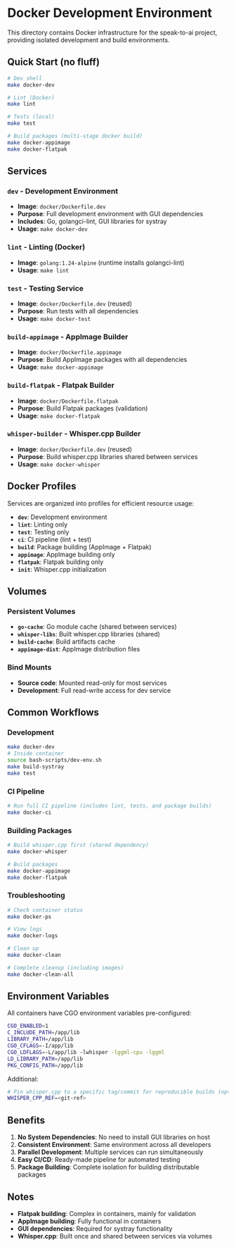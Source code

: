 # Docker Development Environment

This directory contains Docker infrastructure for the speak-to-ai project, providing isolated development and build environments.

## Quick Start (no fluff)

```bash
# Dev shell
make docker-dev

# Lint (Docker)
make lint

# Tests (local)
make test

# Build packages (multi-stage docker build)
make docker-appimage
make docker-flatpak
```

## Services

### `dev` - Development Environment
- **Image**: `docker/Dockerfile.dev`
- **Purpose**: Full development environment with GUI dependencies
- **Includes**: Go, golangci-lint, GUI libraries for systray
- **Usage**: `make docker-dev`

### `lint` - Linting (Docker)
- **Image**: `golang:1.24-alpine` (runtime installs golangci-lint)
- **Usage**: `make lint`

### `test` - Testing Service
- **Image**: `docker/Dockerfile.dev` (reused)
- **Purpose**: Run tests with all dependencies
- **Usage**: `make docker-test`

### `build-appimage` - AppImage Builder
- **Image**: `docker/Dockerfile.appimage`
- **Purpose**: Build AppImage packages with all dependencies
- **Usage**: `make docker-appimage`

### `build-flatpak` - Flatpak Builder
- **Image**: `docker/Dockerfile.flatpak`
- **Purpose**: Build Flatpak packages (validation)
- **Usage**: `make docker-flatpak`

### `whisper-builder` - Whisper.cpp Builder
- **Image**: `docker/Dockerfile.dev` (reused)
- **Purpose**: Build whisper.cpp libraries shared between services
- **Usage**: `make docker-whisper`

## Docker Profiles

Services are organized into profiles for efficient resource usage:

- **`dev`**: Development environment
- **`lint`**: Linting only
- **`test`**: Testing only
- **`ci`**: CI pipeline (lint + test)
- **`build`**: Package building (AppImage + Flatpak)
- **`appimage`**: AppImage building only
- **`flatpak`**: Flatpak building only
- **`init`**: Whisper.cpp initialization

## Volumes

### Persistent Volumes
- **`go-cache`**: Go module cache (shared between services)
- **`whisper-libs`**: Built whisper.cpp libraries (shared)
- **`build-cache`**: Build artifacts cache
- **`appimage-dist`**: AppImage distribution files

### Bind Mounts
- **Source code**: Mounted read-only for most services
- **Development**: Full read-write access for dev service

## Common Workflows

### Development
```bash
make docker-dev
# Inside container
source bash-scripts/dev-env.sh
make build-systray
make test
```

### CI Pipeline
```bash
# Run full CI pipeline (includes lint, tests, and package builds)
make docker-ci
```

### Building Packages
```bash
# Build whisper.cpp first (shared dependency)
make docker-whisper

# Build packages
make docker-appimage
make docker-flatpak
```

### Troubleshooting
```bash
# Check container status
make docker-ps

# View logs
make docker-logs

# Clean up
make docker-clean

# Complete cleanup (including images)
make docker-clean-all
```

## Environment Variables

All containers have CGO environment variables pre-configured:
```bash
CGO_ENABLED=1
C_INCLUDE_PATH=/app/lib
LIBRARY_PATH=/app/lib
CGO_CFLAGS=-I/app/lib
CGO_LDFLAGS=-L/app/lib -lwhisper -lggml-cpu -lggml
LD_LIBRARY_PATH=/app/lib
PKG_CONFIG_PATH=/app/lib
```

Additional:

```bash
# Pin whisper.cpp to a specific tag/commit for reproducible builds (optional but recommended in CI)
WHISPER_CPP_REF=<git-ref>
```

## Benefits

1. **No System Dependencies**: No need to install GUI libraries on host
2. **Consistent Environment**: Same environment across all developers
3. **Parallel Development**: Multiple services can run simultaneously
4. **Easy CI/CD**: Ready-made pipeline for automated testing
5. **Package Building**: Complete isolation for building distributable packages

## Notes

- **Flatpak building**: Complex in containers, mainly for validation
- **AppImage building**: Fully functional in containers
- **GUI dependencies**: Required for systray functionality
- **Whisper.cpp**: Built once and shared between services via volumes